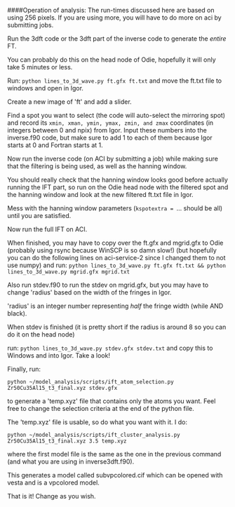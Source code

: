 ####Operation of analysis:
The run-times discussed here are based on using 256 pixels. If you are using more, you will have to do more on aci by submitting jobs.

Run the 3dft code or the 3dft part of the inverse code to generate the *entire* FT.

You can probably do this on the head node of Odie, hopefully it will only take 5 minutes or less.

Run: ```python lines_to_3d_wave.py ft.gfx ft.txt```
and move the ft.txt file to windows and open in Igor.

Create a new image of 'ft' and add a slider.

Find a spot you want to select (the code will auto-select the mirroring spot)
and record its ```xmin, xman, ymin, ymax, zmin, and zmax``` coordinates (in integers between 0 and npix)
from Igor. Input these numbers into the inverse.f90 code, but make sure to add 1 to each of them because Igor starts at 0 and Fortran starts at 1.

Now run the inverse code (on ACI by submitting a job) while making sure that the filtering is being used, as well as the hanning window.

You should really check that the hanning window looks good before actually running the IFT part,
so run on the Odie head node with the filtered spot and the hanning window and look at the new filtered ft.txt file in Igor.

Mess with the hanning window parameters (```kspotextra = ```... should be all) until you are satisfied.

Now run the full IFT on ACI.

When finished, you may have to copy over the ft.gfx and mgrid.gfx to Odie (probably using rsync because WinSCP is so damn slow!)
(but hopefully you can do the following lines on aci-service-2 since I changed them to not use numpy)
and run: ```python lines_to_3d_wave.py ft.gfx ft.txt && python lines_to_3d_wave.py mgrid.gfx mgrid.txt```

Also run stdev.f90 to run the stdev on mgrid.gfx, but you may have to change 'radius' based on the width of the fringes in Igor.

  'radius' is an integer number representing *half* the fringe width (while AND black).

When stdev is finished (it is pretty short if the radius is around 8 so you can do it on the head node)

run: ```python lines_to_3d_wave.py stdev.gfx stdev.txt``` and copy this to Windows and into Igor. Take a look!

Finally, run:

```python ~/model_analysis/scripts/ift_atom_selection.py Zr50Cu35Al15_t3_final.xyz stdev.gfx```

to generate a 'temp.xyz' file that contains only the atoms you want. Feel free to change the selection criteria at the end of the python file.

The 'temp.xyz' file is usable, so do what you want with it. I do:

```python ~/model_analysis/scripts/ift_cluster_analysis.py Zr50Cu35Al15_t3_final.xyz 3.5 temp.xyz```

where the first model file is the same as the one in the previous command (and what you are using in inverse3dft.f90).

This generates a model called subvpcolored.cif which can be opened with vesta and is a vpcolored model.

That is it! Change as you wish.
